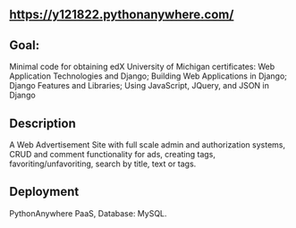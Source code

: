 ## https://y121822.pythonanywhere.com/
## Goal:
Minimal code for obtaining edX University of Michigan certificates: 
Web Application Technologies and Django; 
Building Web Applications in Django; 
Django Features and Libraries; 
Using JavaScript, JQuery, and JSON in Django
## Description
A Web Advertisement Site with full scale admin and authorization systems, CRUD and 
comment functionality for ads, creating tags, favoriting/unfavoriting, search by
title, text or tags.
## Deployment
PythonAnywhere PaaS, Database: MySQL. 
